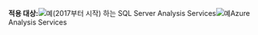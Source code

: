 **적용 대상:**![예](media/yes.png)(2017부터 시작) 하는 SQL Server Analysis Services![예](media/yes.png)Azure Analysis Services